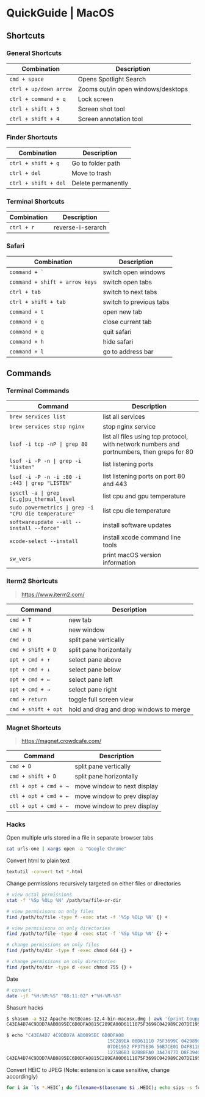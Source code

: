 # QuickGuide | MacOS

## Shortcuts

### General Shortcuts

| Combination | Description |
| --- | --- |
| `cmd + space` | Opens Spotlight Search |
| `ctrl + up/down arrow` | Zooms out/in open windows/desktops |
| `ctrl + command + q` | Lock screen |
| `ctrl + shift + 5` | Screen shot tool |
| `ctrl + shift + 4` | Screen annotation tool |

### Finder Shortcuts

| Combination | Description |
| --- | --- |
| `ctrl + shift + g` | Go to folder path |
| `ctrl + del` | Move to trash |
| `ctrl + shift + del` | Delete permanently |

### Terminal Shortcuts

| Combination | Description |
| --- | --- |
| `ctrl + r` | reverse-i-serarch |

### Safari

| Combination | Description |
| --- | --- |
| ``command + ` `` | switch open windows |
| `command + shift + arrow keys` | switch open tabs |
| `ctrl + tab` | switch to next tabs |
| `ctrl + shift + tab` | switch to previous tabs |
| `command + t` | open new tab |
| `command + q` | close current tab |
| `command + q` | quit safari |
| `command + h` | hide safari |
| `command + l` | go to address bar |

## Commands

### Terminal Commands

| Command | Description |
| --- | --- |
| `brew services list` | list all services |
| `brew services stop nginx` | stop nginx service |
| `lsof -i tcp -nP \| grep 80` | list all files using tcp protocol, with network numbers and portnumbers, then greps for 80 |
| `lsof -i -P -n \| grep -i "listen"` | list listening ports |
| `lsof -i -P -n -i :80 -i :443 \| grep "LISTEN"` | list listening ports on port 80 and 443 |
| `sysctl -a \| grep [c,g]pu_thermal_level` | list cpu and gpu temperature |
| `sudo powermetrics \| grep -i "CPU die temperature"` | list cpu die temperature |
| `softwareupdate --all --install --force"` | install software updates |
| `xcode-select --install` | install xcode command line tools |
| `sw_vers` | print macOS version information |

### Iterm2 Shortcuts

> <https://www.iterm2.com/>

| Command | Description |
| --- | --- |
| `cmd + T` | new tab |
| `cmd + N` | new window |
| `cmd + D` | split pane vertically |
| `cmd + shift + D` | split pane horizontally |
| `opt + cmd + ↑` | select pane above |
| `opt + cmd + ↓` | select pane below |
| `opt + cmd + ←` | select pane left |
| `opt + cmd + →` | select pane right |
| `cmd + return` | toggle full screen view |
| `cmd + shift + opt` | hold and drag and drop windows to merge |

### Magnet Shortcuts

> <https://magnet.crowdcafe.com/>

| Command | Description |
| --- | --- |
| `cmd + D` | split pane vertically |
| `cmd + shift + D` | split pane horizontally |
| `ctl + opt + cmd + →` | move window to next display |
| `ctl + opt + cmd + ←` | move window to prev display |
| `ctl + opt + cmd + ←` | move window to prev display |

### Hacks

Open multiple urls stored in a file in separate browser tabs

```bash
cat urls-one | xargs open -a "Google Chrome"
```

Convert html to plain text

```bash
textutil -convert txt *.html
```

Change permissions recursively targeted on either files or directories

```bash
# view octal permissions
stat -f '%Sp %OLp %N' /path/to/file-or-dir

# view permisisons on only files
find /path/to/file -type f -exec stat -f '%Sp %OLp %N' {} +

# view permisisons on only directories
find /path/to/file -type d -exec stat -f '%Sp %OLp %N' {} +

# change permissions on only files
find /path/to/dir -type f -exec chmod 644 {} +

# change permisisons on only directories
find /path/to/dir -type d -exec chmod 755 {} +

```

Date

```bash
# convert
date -jf "%H:%M:%S" "08:11:02" +"%H-%M-%S"
```

Shasum hacks

```bash
$ shasum -a 512 Apache-NetBeans-12.4-bin-macosx.dmg | awk '{print toupper($1)}'
C43EA4D74C9DDD7AAB0895EC6D0DFA0815C289EA00D6111075F3699C042989C207DE1952FF375E3656B7CE01D4FB118F1275B6B3B2B8BFA03A47477DD8F394C8
```

```bash
$ echo "C43EA4D7 4C9DDD7A AB0895EC 6D0DFA08
                                     15C289EA 00D61110 75F3699C 042989C2
                                     07DE1952 FF375E36 56B7CE01 D4FB118F
                                     1275B6B3 B2B8BFA0 3A47477D D8F394C8" | tr '\n' ' ' | sed 's/[[:space:]]//g'
C43EA4D74C9DDD7AAB0895EC6D0DFA0815C289EA00D6111075F3699C042989C207DE1952FF375E3656B7CE01D4FB118F1275B6B3B2B8BFA03A47477DD8F394C8
```

Convert HEIC to JPEG (Note: extension is case sensitive, change accordingly)

```bash
for i in `ls *.HEIC`; do filename=$(basename $i .HEIC); echo sips -s format jpeg "$i" --out "$filename.JPG"; done;
```
